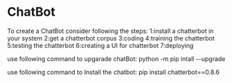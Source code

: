 # ChatBot
To create a ChatBot consider following the steps:
1:install a chatterbot in your system
2:get a chatterbot corpus
3:coding
4:training the chatterbot
5:testing the chatterbot
6:creating a UI for chatterbot
7:deploying


use following command to upgarade chatBot:
        python -m pip intall --upgrade
  
use following command to Install the chatbot:
         pip install chatterbot==0.8.6
